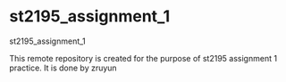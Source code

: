 # st2195_assignment_1
st2195_assignment_1

This remote repository is created for the purpose of st2195 assignment 1 practice.
It is done by zruyun
